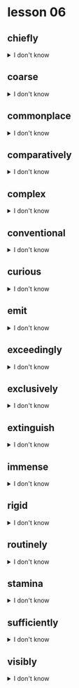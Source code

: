 # lesson 06

## chiefly
<details>
<summary>I don't know</summary>

+ adj. &nbsp; &nbsp; chief

+ adv. &nbsp; &nbsp; the most important or most common

+ syn. &nbsp; &nbsp; mostly

</details>

## coarse
<details>
<summary>I don't know</summary>

+ adv. &nbsp; &nbsp; coarsely

+    n. &nbsp; &nbsp; coarseness

+ adj. &nbsp; &nbsp; not fine or smooth; not delicate

+ syn. &nbsp; &nbsp; rough

</details>

## commonplace
<details>
<summary>I don't know</summary>

+ adj. &nbsp; &nbsp; ordinary

+ syn. &nbsp; &nbsp; frequent

</details>

## comparatively
<details>
<summary>I don't know</summary>

+ adj. &nbsp; &nbsp; comparative

+    v. &nbsp; &nbsp; compare

+    n. &nbsp; &nbsp; comparison

+ adv. &nbsp; &nbsp; being measured or judged by comparison

+ syn. &nbsp; &nbsp; relatively

</details>

## complex
<details>
<summary>I don't know</summary>

+    n. &nbsp; &nbsp; complexity

+ adj. &nbsp; &nbsp; difficult to understand or explain; having many parts

+ syn. &nbsp; &nbsp; complicated

</details>

## conventional
<details>
<summary>I don't know</summary>

+ adv. &nbsp; &nbsp; conventionally

+    n. &nbsp; &nbsp; convention

+ adj. &nbsp; &nbsp; following accepted rules or standards

+ syn. &nbsp; &nbsp; traditional

</details>

## curious
<details>
<summary>I don't know</summary>

+ adv. &nbsp; &nbsp; curiously

+    n. &nbsp; &nbsp; curiosity

+ adj. &nbsp; &nbsp; odd or strange; eager to learn

+ syn. &nbsp; &nbsp; peculiar

</details>

## emit
<details>
<summary>I don't know</summary>

+    n. &nbsp; &nbsp; emitter

+    v. &nbsp; &nbsp; to send out; give off

+ syn. &nbsp; &nbsp; release

</details>

## exceedingly
<details>
<summary>I don't know</summary>

+    v. &nbsp; &nbsp; exceed

+    n. &nbsp; &nbsp; excess

+ adj. &nbsp; &nbsp; excessive

+ adv. &nbsp; &nbsp; very; to an unusual degree

+ syn. &nbsp; &nbsp; extremely

</details>

## exclusively
<details>
<summary>I don't know</summary>

+ adj. &nbsp; &nbsp; exclusive

+    n. &nbsp; &nbsp; exclusion

+    v. &nbsp; &nbsp; exclude

+ adv. &nbsp; &nbsp; no one else; nothing else; not shared with others

+ syn. &nbsp; &nbsp; restrictively

</details>

## extinguish
<details>
<summary>I don't know</summary>

+ adj. &nbsp; &nbsp; extinguishable

+    n. &nbsp; &nbsp; extinguishment

+    v. &nbsp; &nbsp; to bring about the end of something

+ syn. &nbsp; &nbsp; terminate

</details>

## immense
<details>
<summary>I don't know</summary>

+ adv. &nbsp; &nbsp; immensely

+    n. &nbsp; &nbsp; immensity

+ adj. &nbsp; &nbsp; extremely large

+ syn. &nbsp; &nbsp; massive

</details>

## rigid
<details>
<summary>I don't know</summary>

+ adv. &nbsp; &nbsp; rigidly

+ adj. &nbsp; &nbsp; not easy to bend; firm; inflexible

+ syn. &nbsp; &nbsp; stiff

</details>

## routinely
<details>
<summary>I don't know</summary>

+ adj. &nbsp; &nbsp; routine

+    n. &nbsp; &nbsp; routine

+ adv. &nbsp; &nbsp; regularly; usually done

+ syn. &nbsp; &nbsp; ordinarily

</details>

## stamina
<details>
<summary>I don't know</summary>

+    n. &nbsp; &nbsp; lasting physical or mental strength

+ syn. &nbsp; &nbsp; endurance

</details>

## sufficiently
<details>
<summary>I don't know</summary>

+    n. &nbsp; &nbsp; sufficiency

+ adj. &nbsp; &nbsp; sufficient

+    v. &nbsp; &nbsp; suffice

+ adv. &nbsp; &nbsp; enough; in a satisfying manner

+ syn. &nbsp; &nbsp; adequately

</details>

## visibly
<details>
<summary>I don't know</summary>

+ adj. &nbsp; &nbsp; visionary*

+    n. &nbsp; &nbsp; vision*

+    v. &nbsp; &nbsp; view

+ adv. &nbsp; &nbsp; can be seen

+  &nbsp; &nbsp; *power of imagination or wisdom, especially with regard to the future

+ syn. &nbsp; &nbsp; noticeably

</details>
